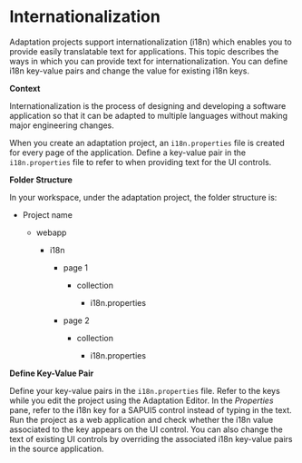 <!-- loioa7897032b0864542872654a26434bf0b -->

# Internationalization

Adaptation projects support internationalization \(i18n\) which enables you to provide easily translatable text for applications. This topic describes the ways in which you can provide text for internationalization. You can define i18n key-value pairs and change the value for existing i18n keys.

**Context**

Internationalization is the process of designing and developing a software application so that it can be adapted to multiple languages without making major engineering changes.

When you create an adaptation project, an `i18n.properties` file is created for every page of the application. Define a key-value pair in the `i18n.properties` file to refer to when providing text for the UI controls.

**Folder Structure**

In your workspace, under the adaptation project, the folder structure is:

-   Project name

    -   webapp

        -   i18n

            -   page 1

                -   collection

                    -   i18n.properties



            -   page 2

                -   collection

                    -   i18n.properties







**Define Key-Value Pair**

Define your key-value pairs in the `i18n.properties` file. Refer to the keys while you edit the project using the Adaptation Editor. In the *Properties* pane, refer to the i18n key for a SAPUI5 control instead of typing in the text. Run the project as a web application and check whether the i18n value associated to the key appears on the UI control. You can also change the text of existing UI controls by overriding the associated i18n key-value pairs in the source application.

